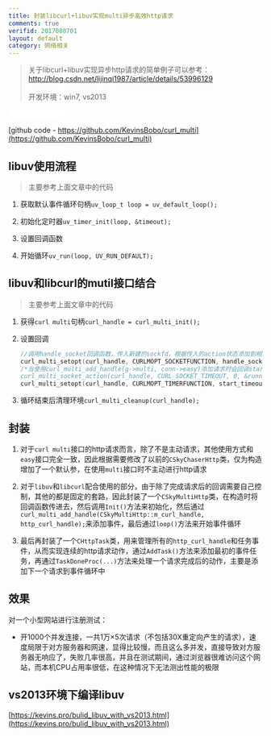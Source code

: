 ```yaml
---
title: 封装libcurl+libuv实现multi异步高效http请求
comments: true
verifid: 2017080701
layout: default
category: 网络相关
---
```



> 关于libcurl+libuv实现异步http请求的简单例子可以参考：http://blog.csdn.net/lijinqi1987/article/details/53996129<br><br>开发环境：win7, vs2013


<iframe src="//ghbtns.com/github-btn.html?user=KevinsBobo&repo=curl_multi&type=watch&count=true" allowtransparency="true" frameborder="0" scrolling="0" width="110" height="20"></iframe>

[github code - https://github.com/KevinsBobo/curl_multi](https://github.com/KevinsBobo/curl_multi)


## libuv使用流程

> 主要参考上面文章中的代码

1. 获取默认事件循环句柄`uv_loop_t loop = uv_default_loop();`

2. 初始化定时器`uv_timer_init(loop, &timeout);`

3. 设置回调函数

4. 开始循环`uv_run(loop, UV_RUN_DEFAULT);`

## libuv和libcurl的mutil接口结合

> 主要参考上面文章中的代码

1. 获得`curl multi`句柄`curl_handle = curl_multi_init();`

2. 设置回调

    ```cpp
    //调用handle_socket回调函数，传入新建的sockfd，根据传入的action状态添加到相应的事件管理器，如封装epoll的libev或libevent。 
    curl_multi_setopt(curl_handle, CURLMOPT_SOCKETFUNCTION, handle_socket); 
    /*当使用curl_multi_add_handle(g->multi, conn->easy)添加请求时会回调start_timeout，然后调用
    curl_multi_socket_action(curl_handle, CURL_SOCKET_TIMEOUT, 0, &running_handles)初始化请求并得到一个socket(fd)*/ 
    curl_multi_setopt(curl_handle, CURLMOPT_TIMERFUNCTION, start_timeout); 
    ```

3. 循环结束后清理环境`curl_multi_cleanup(curl_handle);`


## 封装

1. 对于`curl multi`接口的http请求而言，除了不是主动请求，其他使用方式和`easy`接口完全一致，因此根据需要修改了以前的`CSkyChaserHttp`类，仅为构造增加了一个默认参，在使用`multi`接口时不主动进行http请求

2. 对于`libuv`和`libcurl`配合使用的部分，由于除了完成请求后的回调需要自己控制，其他的都是固定的套路，因此封装了一个`CSkyMultiHttp`类，在构造时将回调函数传进去，然后调用`Init()`方法来初始化，然后通过`curl_multi_add_handle(CSkyMultiHttp::m_curl_handle, http_curl_handle);`来添加事件，最后通过`loop()`方法来开始事件循环

3. 最后再封装了一个`CHttpTask`类，用来管理所有的`http_curl_handle`和任务事件，从而实现连续的http请求动作，通过`AddTask()`方法来添加最初的事件任务，再通过`TaskDoneProc(...)`方法来处理一个请求完成后的动作，主要是添加下一个请求到事件循环中

## 效果

对一个小型网站进行注册测试：

- 开1000个并发连接，一共1万×5次请求（不包括30X重定向产生的请求），速度局限于对方服务器和网速，显得比较慢，而且这么多并发，直接导致对方服务器无响应了，失败几率很高，并且在测试期间，通过浏览器很难访问这个网站，而本机CPU占用率很低，在这种情况下无法测出性能的极限

## vs2013环境下编译libuv

[https://kevins.pro/bulid_libuv_with_vs2013.html](https://kevins.pro/bulid_libuv_with_vs2013.html)